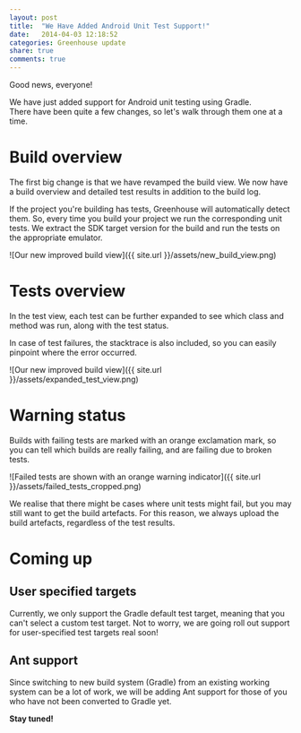 ```yaml
---
layout: post
title:  "We Have Added Android Unit Test Support!"
date:   2014-04-03 12:18:52
categories: Greenhouse update
share: true
comments: true
---
```


Good news, everyone!  

We have just added support for Android unit testing using Gradle.  
There have been quite a few changes, so let's walk through them one at a time.
<!--more-->

Build overview
==============
The first big change is that we have revamped the build view.
We now have a build overview and detailed test results in addition to the build log.

If the project you're building has tests, Greenhouse will automatically detect them. 
So, every time you build your project we run the corresponding unit tests. We extract the SDK target version for the build
and run the tests on the appropriate emulator.

![Our new improved build view]({{ site.url }}/assets/new_build_view.png)



Tests overview 
==============
In the test view, each test can be further expanded to see which class and  method was run, along with the test status.  

In case of test failures, the stacktrace is also included, so you can easily pinpoint where the error occurred.


![Our new improved build view]({{ site.url }}/assets/expanded_test_view.png)




Warning status
================
Builds with failing tests are marked with an orange exclamation mark, so you can tell which builds are really failing, and
are failing due to broken tests.


![Failed tests are shown with an orange warning indicator]({{ site.url }}/assets/failed_tests_cropped.png)

We realise that there might be cases where unit tests might fail, but you may still want to get the build artefacts. 
For this reason, we always upload the build artefacts, regardless of the test results.

Coming up
=========

User specified targets
----------------------
Currently, we only support the Gradle default test target, meaning that you can't select a custom test target. Not to worry, we are going roll out support for user-specified test targets real soon!

Ant support
-----------
Since switching to new build system (Gradle) from an existing working system can be a lot of work, we will be adding Ant support for those of you who have not 
been converted to Gradle yet.

**Stay tuned!**
